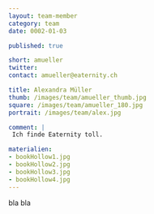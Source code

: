 ```yaml
---
layout: team-member
category: team
date: 0002-01-03

published: true

short: amueller
twitter: 
contact: amueller@eaternity.ch

title: Alexandra Müller
thumb: /images/team/amueller_thumb.jpg
square: /images/team/amueller_180.jpg
portrait: /images/team/alex.jpg

comment: |
 Ich finde Eaternity toll.

materialien:
- bookHollow1.jpg
- bookHollow2.jpg
- bookHollow3.jpg
- bookHollow4.jpg
---
```


bla bla